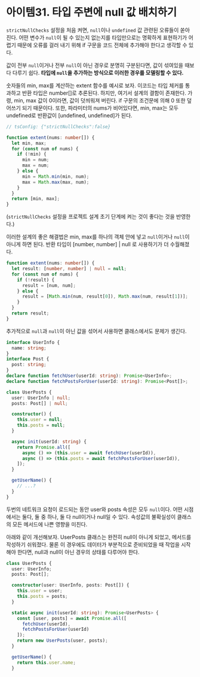 # 아이템31. 타입 주변에 null 값 배치하기

`strictNullChecks` 설정을 처음 켜면, `null`이나 `undefined` 값 관련된 오류들이 쏟아진다.
어떤 변수가 `null`이 될 수 있는지 없는지를 타입만으로는 명확하게 표현하기가 어렵기 때문에 오류를 걸러 내기 위해
if 구문을 코드 전체에 추가해야 한다고 생각할 수 있다.

값이 전부 `null`이거나 전부 `null`이 아닌 경우로 분명히 구분된다면, 값이 섞여있을 때보다 다루기 쉽다.
**타입에 `null`을 추가하는 방식으로 이러한 경우를 모델링할 수 있다.**

숫자들의 min, max를 계산하는 extent 함수를 예시로 보자. 이코드는 타입 체커를 통과하고 반환 타입은 number[]로 추론된다.
하지만, 여기서 설계의 결함이 존재한다. 가령, min, max 값이 0이라면, 값이 덧씌워져 버린다. if 구문의 조건문에 의해 0 또한 덮어쓰기 되기 때문이다.
또한, 파라미터의 nums가 비어있다면, min, max는 모두 undefined로 반환값이 [undefined, undefined]가 된다.

```ts
// tsConfig: {"strictNullChecks":false}

function extent(nums: number[]) {
  let min, max;
  for (const num of nums) {
    if (!min) {
      min = num;
      max = num;
    } else {
      min = Math.min(min, num);
      max = Math.max(max, num);
    }
  }
  return [min, max];
}
```

(`strictNullChecks` 설정을 프로젝트 설계 초기 단계에 켜는 것이 좋다는 것을 반영한다.)

이러한 설계의 좋은 해결법은 min, max를 하나의 객체 안에 넣고 `null`이거나 `null`이 아니게 하면 된다.
반환 타입이 [number, number] | null 로 사용하기가 더 수월해졌다.

```ts
function extent(nums: number[]) {
  let result: [number, number] | null = null;
  for (const num of nums) {
    if (!result) {
      result = [num, num];
    } else {
      result = [Math.min(num, result[0]), Math.max(num, result[1])];
    }
  }
  return result;
}
```

추가적으로 `null`과 `null`이 아닌 값을 섞어서 사용하면 클래스에서도 문제가 생긴다.

```ts
interface UserInfo {
  name: string;
}
interface Post {
  post: string;
}
declare function fetchUser(userId: string): Promise<UserInfo>;
declare function fetchPostsForUser(userId: string): Promise<Post[]>;

class UserPosts {
  user: UserInfo | null;
  posts: Post[] | null;

  constructor() {
    this.user = null;
    this.posts = null;
  }

  async init(userId: string) {
    return Promise.all([
      async () => (this.user = await fetchUser(userId)),
      async () => (this.posts = await fetchPostsForUser(userId)),
    ]);
  }

  getUserName() {
    // ...?
  }
}
```

두번의 네트워크 요청이 로드되는 동안 user와 posts 속성은 모두 `null`이다. 어떤 시점에서는 둘다, 둘 중 하나, 둘 다 null이거나 null일 수 있다.
속성값의 불확실성이 클래스의 모든 메서드에 나쁜 영향을 미친다.

아래와 같이 개선해보자. UserPosts 클래스는 완전히 null이 아니게 되었고, 메서드를 작성하기 쉬워졌다.
물론 이 경우에도 데이터가 부분적으로 준비되었을 때 작업을 시작해야 한다면, null과 null이 아닌 경우의 상태를 다루어야 한다.

```ts
class UserPosts {
  user: UserInfo;
  posts: Post[];

  constructor(user: UserInfo, posts: Post[]) {
    this.user = user;
    this.posts = posts;
  }

  static async init(userId: string): Promise<UserPosts> {
    const [user, posts] = await Promise.all([
      fetchUser(userId),
      fetchPostsForUser(userId)
    ]);
    return new UserPosts(user, posts);
  }

  getUserName() {
    return this.user.name;
  }
```
